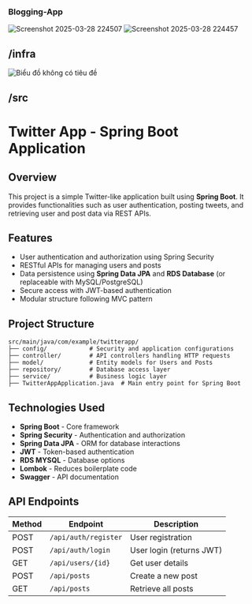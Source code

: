 ### Blogging-App
![Screenshot 2025-03-28 224507](https://github.com/user-attachments/assets/4c3017aa-c50a-4880-bb0d-63dc1be5d20b)
![Screenshot 2025-03-28 224457](https://github.com/user-attachments/assets/a7c2f9d7-0c41-4000-b174-e862ecbabd53)

## /infra
![Biểu đồ không có tiêu đề](https://github.com/user-attachments/assets/dab9c381-ca78-41c6-93bd-c819943bb3d1)

## /src
# Twitter App - Spring Boot Application

## Overview
This project is a simple Twitter-like application built using **Spring Boot**. It provides functionalities such as user authentication, posting tweets, and retrieving user and post data via REST APIs.

## Features
- User authentication and authorization using Spring Security
- RESTful APIs for managing users and posts
- Data persistence using **Spring Data JPA** and **RDS Database** (or replaceable with MySQL/PostgreSQL)
- Secure access with JWT-based authentication
- Modular structure following MVC pattern

## Project Structure
```
src/main/java/com/example/twitterapp/
├── config/            # Security and application configurations
├── controller/        # API controllers handling HTTP requests
├── model/             # Entity models for Users and Posts
├── repository/        # Database access layer
├── service/           # Business logic layer
├── TwitterAppApplication.java  # Main entry point for Spring Boot
```

## Technologies Used
- **Spring Boot** - Core framework
- **Spring Security** - Authentication and authorization
- **Spring Data JPA** - ORM for database interactions
- **JWT** - Token-based authentication
- **RDS MYSQL** - Database options
- **Lombok** - Reduces boilerplate code
- **Swagger** - API documentation

## API Endpoints
| Method | Endpoint             | Description |
|--------|----------------------|-------------|
| POST   | `/api/auth/register` | User registration |
| POST   | `/api/auth/login`    | User login (returns JWT) |
| GET    | `/api/users/{id}`    | Get user details |
| POST   | `/api/posts`         | Create a new post |
| GET    | `/api/posts`         | Retrieve all posts |


